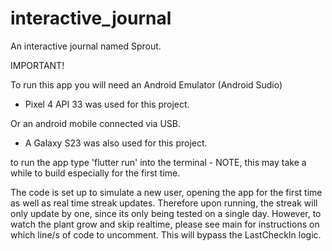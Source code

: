 # interactive_journal

An interactive journal named Sprout.

IMPORTANT!

To run this app you will need an Android Emulator (Android Sudio)
- Pixel 4 API 33 was used for this project.

Or an android mobile connected via USB.
- A Galaxy S23 was also used for this project.

to run the app type 'flutter run' into the terminal - NOTE, this may take a while to build especially for the first time.


The code is set up to simulate a new user, opening the app for the first time as well as real time streak updates. Therefore upon running, the streak will only update by one, since its only being tested on a single day. However, to watch the plant grow and skip realtime, please see main for instructions on which line/s of code to uncomment. This will bypass the LastCheckIn logic. 